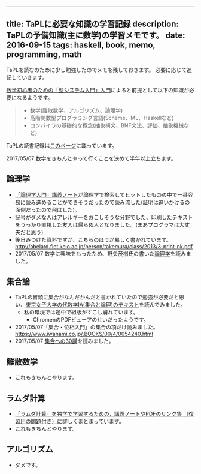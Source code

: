 ----
title: TaPLに必要な知識の学習記録
description: TaPLの予備知識(主に数学)の学習メモです。
date: 2016-09-15
tags: haskell, book, memo, programming, math
----

TaPLを読むのために少し勉強したのでメモを残しておきます。
必要に応じて追記していきます。

[数学初心者のための「型システム入門」入門](http://zoetrope.hatenablog.jp/entry/2013/07/24/204613)によると前提として以下の知識が必要になるようです。

> - 数学(離散数学、アルゴリズム、論理学)
> - 高階関数型プログラミング言語(Scheme、ML、Haskellなど)
> - コンパイラの基礎的な概念(抽象構文、BNF文法、評価、抽象機械など)

TaPLの読書記録は[このページ](/posts/TaPL.html)に載っています。

2017/05/07 数学をきちんとやって行くことを決めて半年以上立ちます。

<!--more-->

## 論理学
- [「論理学入門」講義ノート](http://abelard.flet.keio.ac.jp/person/mitsu/pdf/nyumon_logic.pdf)が論理学で検索してヒットしたものの中で一番容易に読み進めることができそうだったので読み流した(証明は追いかけるの面倒だったので飛ばした)。
- 記号がダメな人はアレルギーをおこしそうな分野でした、印刷したテキストをうっかり直視した友人は帰らぬ人となりました。(まあプログラマは大丈夫だと思う)
- 後日みつけた資料ですが、こちらのほうが易しく書かれています。 <http://abelard.flet.keio.ac.jp/person/takemura/class/2013/3-print-nk.pdf>
- 2017/05/07 数学に興味をもったため、野矢茂樹氏の書いた[論理学](http://www.utp.or.jp/bd/978-4-13-012053-1.html)を読みました。

## 集合論
- TaPLの冒頭に集合がなんだかんだと書かれていたので勉強が必要だと思い、[東京女子大学の代数学IA(集合と論理)のテキスト](http://www.math.twcu.ac.jp/~yamauchi/text/2012/alg2012/set_logic.pdf)を読んでみました。
    + 私の環境では途中で組版がすこし崩れています。
        * ChromenのPDFビューアのせいだったようです。
- 2017/05/07「集合・位相入門」の集合の項だけ読みました。 <https://www.iwanami.co.jp/.BOOKS/00/4/0054240.html>
- 2017/05/07 [集合への30講](http://www.asakura.co.jp/books/isbn/978-4-254-11478-2/)を読みました。 

## 離散数学
- これもきちんとやります。

## ラムダ計算
- [「ラムダ計算」を独学で学習するための，講義ノートやPDFのリンク集 （復習用の問題付き）](http://language-and-engineering.hatenablog.jp/entry/20130313/LambdaCalculusBasicNoteLinks)に詳しくまとまっています。
- これもきちんとやります。

## アルゴリズム
- ダメです。
